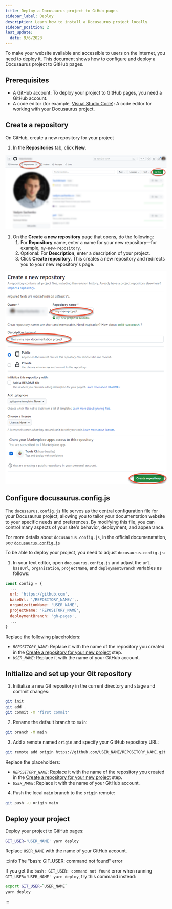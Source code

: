 ```yaml
---
title: Deploy a Docusaurus project to GiHub pages
sidebar_label: Deploy
description: Learn how to install a Docusaurus project locally
sidebar_position: 2
last_update: 
  date: 9/6/2023
---
```


To make your website available and accessible to users on the internet, you need to deploy it. 
This document shows how to configure and deploy a Docusaurus project to GitHub pages.

## Prerequisites

* A GitHub account: To deploy your project to GitHub pages, you need a GitHub account.
* A code editor (for example, [Visual Studio Code](https://code.visualstudio.com/)): A code editor for working with your Docusaurus project.

## Create a repository

On GitHub, create a new repository for your project

1. In the **Repositories** tab, click **New**.

![repositories-new](/docs/docusaurus/repositories-new.png)

1. On the **Create a new repository** page that opens, do the following:
   1. For **Repository** name, enter a name for your new repository—for example, `my-new-repository`.
   2. Optional: For **Description**, enter a description of your project.
   3. Click **Create repository**. This creates a new repository and redirects you to your new repository's page. 

![create-repository](/docs/docusaurus/create-repository.png)

## Configure docusaurus.config.js

The `docusaurus.config.js` file serves as the central configuration file for your Docusaurus project, allowing you to tailor your documentation website to your specific needs and preferences.
By modifying this file, you can control many aspects of your site's behavior, deployment, and appearance.

For more details about `docusaurus.config.js`, in the official documenatation, see [`docusaurus.config.js`](https://docusaurus.io/docs/2.1.0/api/docusaurus-config)

To be able to deploy your project, you need to adjust `docusaurus.config.js`:

1. In your text editor, open `docusaurus.config.js` and adjust the `url`, `baseUrl`, `organization`, `projectName`, and `deploymentBranch` variables as follows:
```js
const config = {
  ...
  url: 'https://github.com',
  baseUrl: '/REPOSITORY_NAME/',.
  organizationName: 'USER_NAME',
  projectName: 'REPOSITORY_NAME',
  deploymentBranch: 'gh-pages',
  ...
}
  ```

Replace the following placeholders:
* *`REPOSITORY_NAME`*: Replace it with the name of the repository you created in the [Create a repository for your new project](#create-a-repository) step.
* *`USER_NAME`*: Replace it with the name of your GitHub account.


## Initialize and set up your Git repository

1. Initialize a new Git repository in the current directory and stage and commit changes:

```bash
git init
git add .
git commit -m 'first commit'
```

2. Rename the default branch to `main`:

```bash
git branch -M main
```

3. Add a remote named `origin` and specify your GitHub repository URL:

```bash
git remote add origin https://github.com/USER_NAME/REPOSITORY_NAME.git
```

Replace the placeholders:
* *`REPOSITORY_NAME`*: Replace it with the name of the repository you created in the [Create a repository for your new project](#create-a-repository) step.
* *`USER_NAME`*: Replace it with the name of your GitHub account.

4. Push the local `main` branch to the `origin` remote:

```bash
git push -u origin main
```

## Deploy your project

Deploy your project to GitHub pages:

```bash
GIT_USER='USER_NAME' yarn deploy
```

Replace `USER_NAME` with the name of your GitHub account.

:::info The "bash: GIT_USER: command not found" error

If you get the `bash: GIT_USER: command not found` error when running `GIT_USER='USER_NAME' yarn deploy`, try this command instead:

```bash
export GIT_USER=`USER_NAME`
yarn deploy
```

:::
